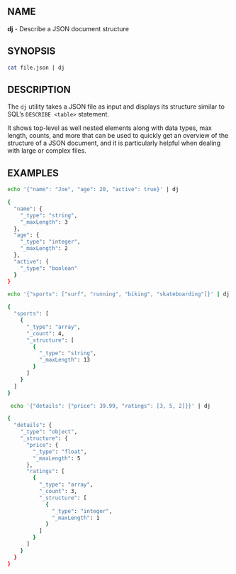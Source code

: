 ## NAME

**dj** - Describe a JSON document structure

## SYNOPSIS

```bash
cat file.json | dj
```

## DESCRIPTION

The `dj` utility takes a JSON file as input and displays its structure similar to SQL’s `DESCRIBE <table>` statement.

It shows top-level as well nested elements along with data types, max length, counts, and more that can be used to quickly get an overview of the structure of a JSON document, and it is particularly helpful when dealing with large or complex files.

## EXAMPLES

```bash
echo '{"name": "Joe", "age": 20, "active": true}' | dj

{
  "name": {
    "_type": "string",
    "_maxLength": 3
  },
  "age": {
    "_type": "integer",
    "_maxLength": 2
  },
  "active": {
    "_type": "boolean"
  }
}
```

```bash
echo '{"sports": ["surf", "running", "biking", "skateboarding"]}' | dj

{
  "sports": [
    {
      "_type": "array",
      "_count": 4,
      "_structure": [
        {
          "_type": "string",
          "_maxLength": 13
        }
      ]
    }
  ]
}
```

```bash
 echo '{"details": {"price": 39.99, "ratings": [3, 5, 2]}}' | dj

{
  "details": {
    "_type": "object",
    "_structure": {
      "price": {
        "_type": "float",
        "_maxLength": 5
      },
      "ratings": [
        {
          "_type": "array",
          "_count": 3,
          "_structure": [
            {
              "_type": "integer",
              "_maxLength": 1
            }
          ]
        }
      ]
    }
  }
}
```
